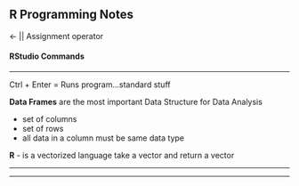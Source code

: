 R Programming Notes
---

<- || Assignment operator

#### RStudio Commands
---

Ctrl + Enter = Runs program...standard stuff 

**Data Frames** are the most important Data Structure for Data Analysis

- set of columns
- set of rows
- all data in a column must be same data type

**R** - is a vectorized language 
	take a vector and return a vector
	
---

---